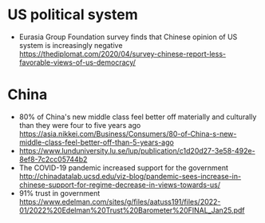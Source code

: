 # US political system
 - Eurasia Group Foundation survey finds that Chinese opinion of US system is increasingly negative https://thediplomat.com/2020/04/survey-chinese-report-less-favorable-views-of-us-democracy/

# China
 - 80% of China's new middle class feel better off materially and culturally than they were four to five years ago https://asia.nikkei.com/Business/Consumers/80-of-China-s-new-middle-class-feel-better-off-than-5-years-ago
 - https://www.lunduniversity.lu.se/lup/publication/c1d20d27-3e58-492e-8ef8-7c2cc05744b2
 - The COVID-19 pandemic increased support for the government http://chinadatalab.ucsd.edu/viz-blog/pandemic-sees-increase-in-chinese-support-for-regime-decrease-in-views-towards-us/
 - 91% trust in government https://www.edelman.com/sites/g/files/aatuss191/files/2022-01/2022%20Edelman%20Trust%20Barometer%20FINAL_Jan25.pdf
